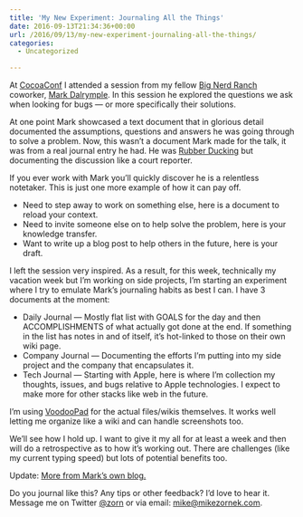 ```yaml
---
title: 'My New Experiment: Journaling All the Things'
date: 2016-09-13T21:34:36+00:00
url: /2016/09/13/my-new-experiment-journaling-all-the-things/
categories:
  - Uncategorized

---
```

At [CocoaConf][1] I attended a session from my fellow [Big Nerd Ranch][2] coworker, [Mark Dalrymple][3]. In this session he explored the questions we ask when looking for bugs &#8212; or more specifically their solutions.

At one point Mark showcased a text document that in glorious detail documented the assumptions, questions and answers he was going through to solve a problem. Now, this wasn&#8217;t a document Mark made for the talk, it was from a real journal entry he had. He was [Rubber Ducking][4] but documenting the discussion like a court reporter.

If you ever work with Mark you&#8217;ll quickly discover he is a relentless notetaker. This is just one more example of how it can pay off.

  * Need to step away to work on something else, here is a document to reload your context.
  * Need to invite someone else on to help solve the problem, here is your knowledge transfer.
  * Want to write up a blog post to help others in the future, here is your draft.

I left the session very inspired. As a result, for this week, technically my vacation week but I&#8217;m working on side projects, I&#8217;m starting an experiment where I try to emulate Mark&#8217;s journaling habits as best I can. I have 3 documents at the moment:

  * Daily Journal &#8212; Mostly flat list with GOALS for the day and then ACCOMPLISHMENTS of what actually got done at the end. If something in the list has notes in and of itself, it&#8217;s hot-linked to those on their own wiki page.
  * Company Journal &#8212; Documenting the efforts I&#8217;m putting into my side project and the company that encapsulates it.
  * Tech Journal &#8212; Starting with Apple, here is where I&#8217;m collection my thoughts, issues, and bugs relative to Apple technologies. I expect to make more for other stacks like web in the future.

I&#8217;m using [VoodooPad][5] for the actual files/wikis themselves. It works well letting me organize like a wiki and can handle screenshots too.

We&#8217;ll see how I hold up. I want to give it my all for at least a week and then will do a retrospective as to how it&#8217;s working out. There are challenges (like my current typing speed) but lots of potential benefits too.

Update: [More from Mark&#8217;s own blog.][6]

Do you journal like this? Any tips or other feedback? I&#8217;d love to hear it. Message me on Twitter [@zorn][7] or via email: <mike@mikezornek.com>.

 [1]: http://cocoaconf.com/
 [2]: https://www.bignerdranch.com/
 [3]: https://twitter.com/borkware
 [4]: http://c2.com/cgi/wiki?RubberDucking
 [5]: https://plausible.coop/voodoopad/
 [6]: https://borkopolis.wordpress.com/2011/05/04/logs-is-logs/
 [7]: http://twitter.com/zorn
